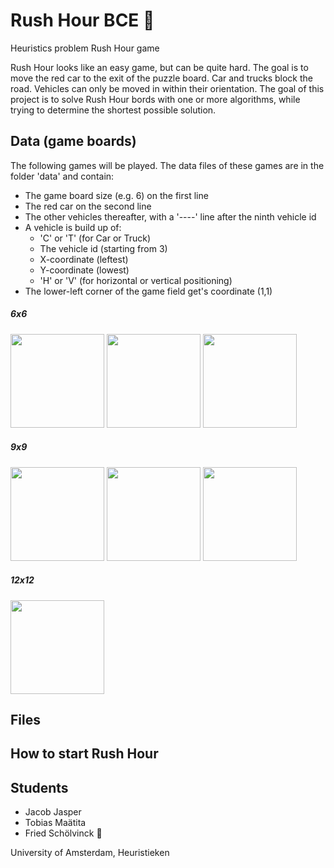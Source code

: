 # Rush Hour BCE :car: 
Heuristics problem Rush Hour game

Rush Hour looks like an easy game, but can be quite hard. The goal is to move the red car to the exit of the puzzle board. Car and trucks block the road. Vehicles can only be moved in within their orientation. The goal of this project is to solve Rush Hour bords with one or more algorithms, while trying to determine the shortest possible solution. 


## Data (game boards)
The following games will be played. The data files of these games are in the folder 'data' and contain:
* The game board size (e.g. 6) on the first line
* The red car on the second line
* The other vehicles thereafter, with a '----' line after the ninth vehicle id
* A vehicle is build up of:
  * 'C' or 'T' (for Car or Truck)
  * The vehicle id (starting from 3)
  * X-coordinate (leftest)
  * Y-coordinate (lowest)
  * 'H' or 'V' (for horizontal or vertical positioning)
 * The lower-left corner of the game field get's coordinate (1,1)

##### 6x6
<img src="http://heuristieken.nl/wiki/images/9/95/Rushhour6x6_1.jpg" width="150" style="max-width:100%;"> <img src="http://heuristieken.nl/wiki/images/a/aa/Rushhour6x6_2.jpg" width="150" style="max-width:100%;"> <img src="http://heuristieken.nl/wiki/images/c/c7/Rushhour6x6_3.jpg" width="150" style="max-width:100%;">

##### 9x9
<img src="http://heuristieken.nl/wiki/images/9/96/Rushhour9x9_1.jpg" width="150" style="max-width:100%;"> <img src="http://heuristieken.nl/wiki/images/1/1e/Rushhour9x9_2.jpg" width="150" style="max-width:100%;"> <img src="http://heuristieken.nl/wiki/images/9/95/Rushhour9x9_3.jpg" width="150" style="max-width:100%;">

##### 12x12
<img src="http://heuristieken.nl/wiki/images/2/26/Rushhour12x12_1.jpg" width="150" style="max-width:100%;">


## Files


## How to start Rush Hour



## Students
* Jacob Jasper
* Tobias Maätita
* Fried Schölvinck 🍟

University of Amsterdam, Heuristieken
